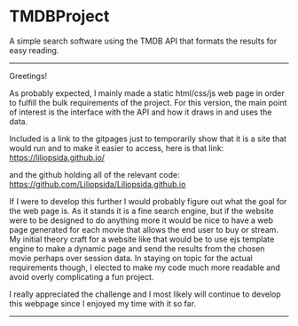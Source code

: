 # TMDBProject
A simple search software using the TMDB API that formats the results for easy reading.

***************************************************************************************
Greetings! 

As probably expected, I mainly made a static html/css/js web page in order to fulfill the bulk requirements of the project. For this version, the main point of interest is the interface with the API and how it draws in and uses the data.


Included is a link to the gitpages just to temporarily show that it is a site that would run and to make it easier to access, here is that link: 
https://liliopsida.github.io/


and the github holding all of the relevant code:
https://github.com/Liliopsida/Liliopsida.github.io


If I were to develop this further I would probably figure out what the goal for the web page is. As it stands it is a fine search engine, but if the website were to be designed to do anything more it would be nice to have a web page generated for each movie that allows the end user to buy or stream. My initial theory craft for a website like that would be to use ejs template engine to make a dynamic page and send the results from the chosen movie perhaps over session data. In staying on topic for the actual requirements though, I elected to make my code much more readable and avoid overly complicating a fun project.


I really appreciated the challenge and I most likely will continue to develop this webpage since I enjoyed my time with it so far.

***************************************************************************************